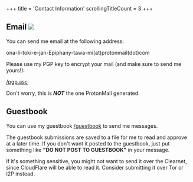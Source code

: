 +++
title               = 'Contact Information'
scrollingTitleCount = 3
+++

## Email ![](/web-buttons/email.gif)

You can send me email at the following address:

ona-li-toki-e-jan-Epiphany-tawa-mi(at)protonmail(dot)com

Please use my PGP key to encrypt your mail (and make sure to send me yours!):

[/pgp.asc](/pgp.asc)

Don't worry, this is ***NOT*** the one ProtonMail generated.

## Guestbook

You can use my guestbook [/guestbook](/guestbook) to send me messages.

The guestbook submissions are saved to a file for me to read and approve at a
later time. If you don't want it posted to the guestbook, just put something
like **"DO NOT POST TO GUESTBOOK"** in your message.

If it's something sensitive, you might not want to send it over the Clearnet,
since CloudFlare will be able to read it. Consider submitting it over Tor or I2P
instead.
